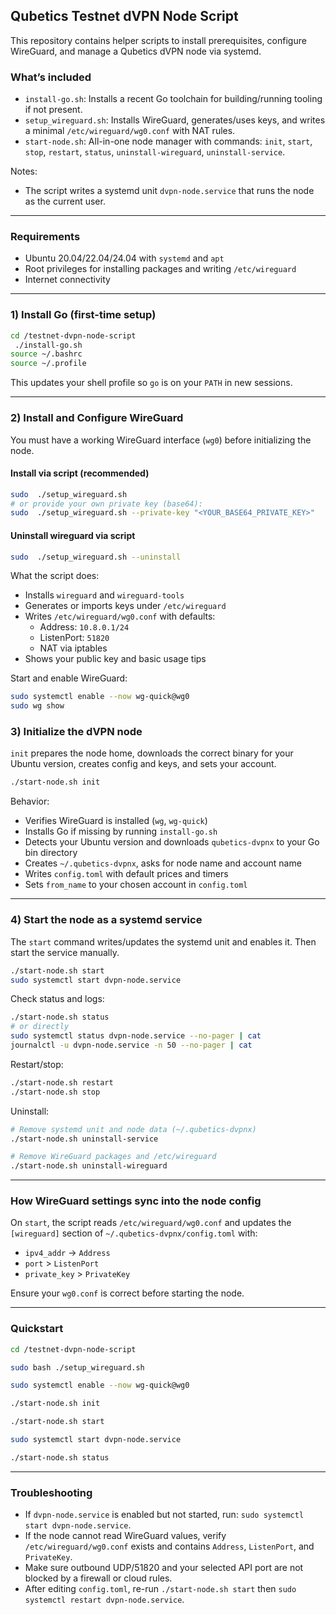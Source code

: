 ## Qubetics Testnet dVPN Node Script

This repository contains helper scripts to install prerequisites, configure WireGuard, and manage a Qubetics dVPN node via systemd.

### What’s included
- `install-go.sh`: Installs a recent Go toolchain for building/running tooling if not present.
- `setup_wireguard.sh`: Installs WireGuard, generates/uses keys, and writes a minimal `/etc/wireguard/wg0.conf` with NAT rules.
- `start-node.sh`: All-in-one node manager with commands: `init`, `start`, `stop`, `restart`, `status`, `uninstall-wireguard`, `uninstall-service`.

Notes:
- The script writes a systemd unit `dvpn-node.service` that runs the node as the current user.

---

### Requirements
- Ubuntu 20.04/22.04/24.04 with `systemd` and `apt`
- Root privileges for installing packages and writing `/etc/wireguard`
- Internet connectivity

---

### 1) Install Go (first-time setup)

```bash
cd /testnet-dvpn-node-script
 ./install-go.sh
source ~/.bashrc
source ~/.profile
```

This updates your shell profile so `go` is on your `PATH` in new sessions.

---

### 2) Install and Configure WireGuard
You must have a working WireGuard interface (`wg0`) before initializing the node.

#### Install via script (recommended)
```bash
sudo  ./setup_wireguard.sh
# or provide your own private key (base64):
sudo  ./setup_wireguard.sh --private-key "<YOUR_BASE64_PRIVATE_KEY>"
```

#### Uninstall wireguard via script
```bash
sudo  ./setup_wireguard.sh --uninstall
```
What the script does:
- Installs `wireguard` and `wireguard-tools`
- Generates or imports keys under `/etc/wireguard`
- Writes `/etc/wireguard/wg0.conf` with defaults:
  - Address: `10.8.0.1/24`
  - ListenPort: `51820`
  - NAT via iptables
- Shows your public key and basic usage tips

Start and enable WireGuard:
```bash
sudo systemctl enable --now wg-quick@wg0
sudo wg show
```


### 3) Initialize the dVPN node
`init` prepares the node home, downloads the correct binary for your Ubuntu version, creates config and keys, and sets your account.

```bash
./start-node.sh init
```

Behavior:
- Verifies WireGuard is installed (`wg`, `wg-quick`)
- Installs Go if missing by running `install-go.sh`
- Detects your Ubuntu version and downloads `qubetics-dvpnx` to your Go bin directory
- Creates `~/.qubetics-dvpnx`, asks for node name and account name
- Writes `config.toml` with default prices and timers
- Sets `from_name` to your chosen account in `config.toml`


---

### 4) Start the node as a systemd service
The `start` command writes/updates the systemd unit and enables it. Then start the service manually.

```bash
./start-node.sh start
sudo systemctl start dvpn-node.service
```

Check status and logs:
```bash
./start-node.sh status
# or directly
sudo systemctl status dvpn-node.service --no-pager | cat
journalctl -u dvpn-node.service -n 50 --no-pager | cat
```

Restart/stop:
```bash
./start-node.sh restart
./start-node.sh stop
```

Uninstall:
```bash
# Remove systemd unit and node data (~/.qubetics-dvpnx)
./start-node.sh uninstall-service

# Remove WireGuard packages and /etc/wireguard
./start-node.sh uninstall-wireguard
```

---

### How WireGuard settings sync into the node config
On `start`, the script reads `/etc/wireguard/wg0.conf` and updates the `[wireguard]` section of `~/.qubetics-dvpnx/config.toml` with:
- `ipv4_addr` -> `Address`
- `port` > `ListenPort`
- `private_key` > `PrivateKey`

Ensure your `wg0.conf` is correct before starting the node.

---

### Quickstart
```bash
cd /testnet-dvpn-node-script

sudo bash ./setup_wireguard.sh

sudo systemctl enable --now wg-quick@wg0

./start-node.sh init

./start-node.sh start

sudo systemctl start dvpn-node.service

./start-node.sh status
```

---

### Troubleshooting
- If `dvpn-node.service` is enabled but not started, run: `sudo systemctl start dvpn-node.service`.
- If the node cannot read WireGuard values, verify `/etc/wireguard/wg0.conf` exists and contains `Address`, `ListenPort`, and `PrivateKey`.
- Make sure outbound UDP/51820 and your selected API port are not blocked by a firewall or cloud rules.
- After editing `config.toml`, re-run `./start-node.sh start` then `sudo systemctl restart dvpn-node.service`.


